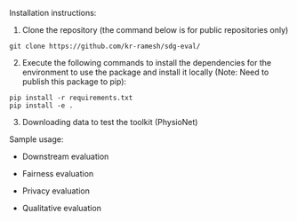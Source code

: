 Installation instructions:

1. Clone the repository (the command below is for public repositories only)
```
git clone https://github.com/kr-ramesh/sdg-eval/
```

2. Execute the following commands to install the dependencies for the environment to use the package and install it locally (Note: Need to publish this package to pip):
```
pip install -r requirements.txt
pip install -e .
```

3. Downloading data to test the toolkit (PhysioNet)


Sample usage:

- Downstream evaluation

- Fairness evaluation

- Privacy evaluation

- Qualitative evaluation

